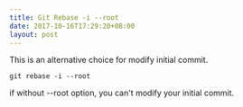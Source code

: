 ```yaml
---
title: Git Rebase -i --root
date: 2017-10-16T17:29:20+08:00
layout: post
---
```


This is an alternative choice for modify initial commit.

```
git rebase -i --root
```

if without --root option, you can't modify your initial commit.
